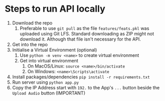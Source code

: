 # Steps to run API locally
1. Download the repo
    1. Preferable to use `git pull` as the file `features/feats.pkl` was uploaded using Git LFS. Standard downloading as ZIP might not download it. Although that file isn't necessary for the API.
2. Get into the repo
3. Initialise a Virtual Environment (optional)
    1. Use `python -m venv <name>` to create virtual environment
    2. Get into virtual environment
        1. On MacOS/Linux: `source <name>/bin/activate`
        2. On Windows: `<name>\Scripts\activate`
4. Install packages/dependencies `pip install -r requirements.txt`
5. Run server using `python app.py`
6. Copy the IP Address start with `192.` to the App's `...` button beside the `Upload Audio` button (IMPORTANT)

